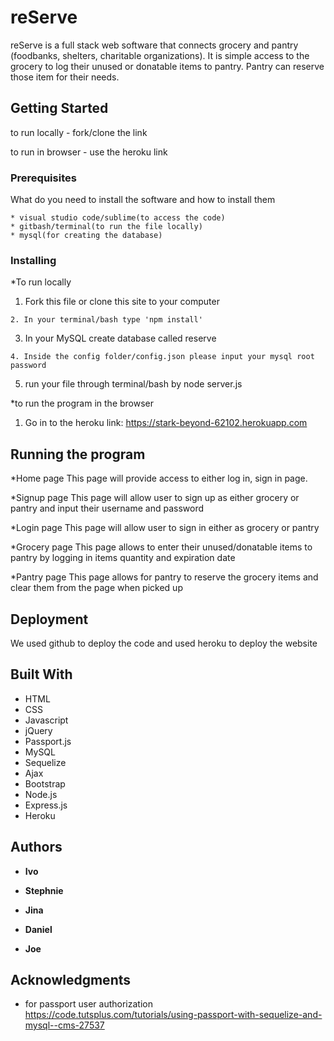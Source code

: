 # reServe

reServe is a full stack web software that connects grocery and pantry (foodbanks, shelters, charitable organizations). It is simple access to the grocery to log their unused or donatable items to pantry. Pantry can reserve those item for their needs.

## Getting Started

to run locally  - fork/clone the link

to run in browser - use the heroku link

### Prerequisites

What do you need to install the software and how to install them

```
* visual studio code/sublime(to access the code)
* gitbash/terminal(to run the file locally)
* mysql(for creating the database)
```

### Installing
*To run locally

1. Fork this file or clone this site to your computer

```
2. In your terminal/bash type 'npm install'

```

3. In your MySQL create database called reserve

```
4. Inside the config folder/config.json please input your mysql root password
```
5. run your file through terminal/bash by node server.js

*to run the program in the browser
1. Go in to the heroku link:
https://stark-beyond-62102.herokuapp.com


## Running the program

*Home page
 This page will provide access to either log in, sign in page.

*Signup page
This page will allow user to sign up as either grocery or pantry and input their username and password

*Login page
This page will allow user to sign in either as grocery or pantry

*Grocery page
This page allows to enter their unused/donatable items to pantry by logging in items quantity and expiration date

*Pantry page
This page allows for pantry to reserve the grocery items  and clear them from the page when picked up


## Deployment

We used github to deploy the code and used heroku to deploy the website

## Built With

* HTML
* CSS
* Javascript
* jQuery
* Passport.js
* MySQL
* Sequelize
* Ajax
* Bootstrap
* Node.js
* Express.js
* Heroku



 

## Authors

* **Ivo**

* **Stephnie**

* **Jina**

* **Daniel**

* **Joe**



## Acknowledgments

 * for passport user authorization https://code.tutsplus.com/tutorials/using-passport-with-sequelize-and-mysql--cms-27537
